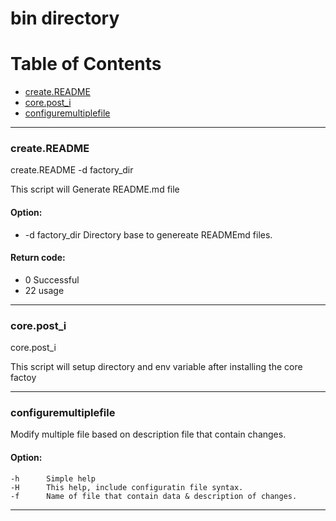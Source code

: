 
# bin directory

# Table of Contents

   * [create.README](#create.README)
   * [core.post_i](#core.post_i)
   * [configuremultiplefile](#configuremultiplefile)

---


###  create.README

  create.README -d factory_dir

 This script will Generate README.md file

#### Option:

 * -d factory_dir       Directory base to genereate READMEmd files.

#### Return code:

 * 0    Successful
 * 22   usage

---
### core.post_i

 core.post_i

 This script will setup directory and env variable after installing the core factoy

---
### configuremultiplefile

 Modify multiple file based on description file that contain changes.

#### Option:

	-h      Simple help
	-H      This help, include configuratin file syntax.
	-f      Name of file that contain data & description of changes.

---
